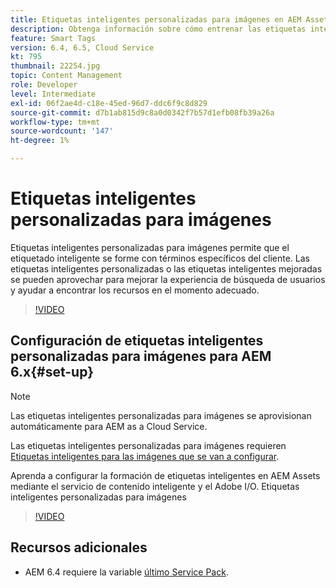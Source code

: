 ```yaml
---
title: Etiquetas inteligentes personalizadas para imágenes en AEM Assets
description: Obtenga información sobre cómo entrenar las etiquetas inteligentes de AEM Assets para aplicar términos personalizados a los recursos.
feature: Smart Tags
version: 6.4, 6.5, Cloud Service
kt: 795
thumbnail: 22254.jpg
topic: Content Management
role: Developer
level: Intermediate
exl-id: 06f2ae4d-c18e-45ed-96d7-ddc6f9c8d829
source-git-commit: d7b1ab815d9c8a0d0342f7b57d1efb08fb39a26a
workflow-type: tm+mt
source-wordcount: '147'
ht-degree: 1%

---
```


# Etiquetas inteligentes personalizadas para imágenes

Etiquetas inteligentes personalizadas para imágenes permite que el etiquetado inteligente se forme con términos específicos del cliente.
Las etiquetas inteligentes personalizadas o las etiquetas inteligentes mejoradas se pueden aprovechar para mejorar la experiencia de búsqueda de usuarios y ayudar a encontrar los recursos en el momento adecuado.

>[!VIDEO](https://video.tv.adobe.com/v/22254/?quality=12&learn=on)

## Configuración de etiquetas inteligentes personalizadas para imágenes para AEM 6.x{#set-up}

>[!NOTE]
> Las etiquetas inteligentes personalizadas para imágenes se aprovisionan automáticamente para AEM as a Cloud Service.

Las etiquetas inteligentes personalizadas para imágenes requieren [Etiquetas inteligentes para las imágenes que se van a configurar](./image-smart-tags.md#set-up).

Aprenda a configurar la formación de etiquetas inteligentes en AEM Assets mediante el servicio de contenido inteligente y el Adobe I/O. Etiquetas inteligentes personalizadas para imágenes

>[!VIDEO](https://video.tv.adobe.com/v/23405/?quality=12&learn=on)

## Recursos adicionales

* AEM 6.4 requiere la variable [último Service Pack](https://experienceleague.adobe.com/docs/experience-manager-release-information/aem-release-updates/aem-releases-updates.html#aem-64).
